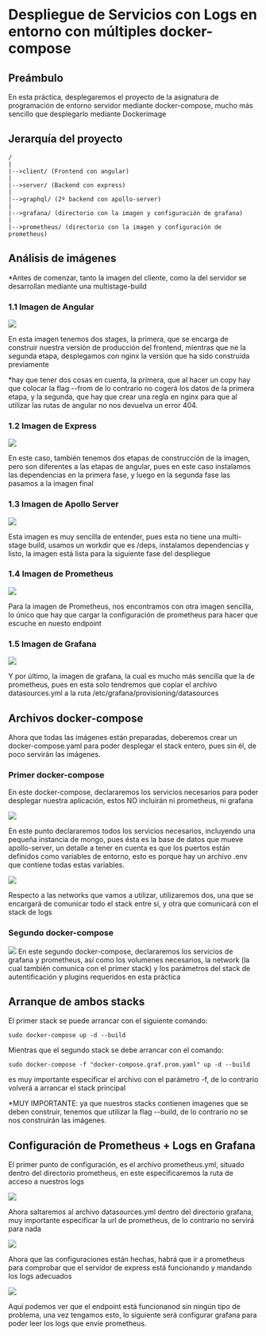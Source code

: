 # Despliegue de Servicios con Logs en entorno con múltiples docker-compose

## Preámbulo
En esta práctica, desplegaremos el proyecto de la asignatura de programación de entorno servidor mediante docker-compose, mucho más sencillo que desplegarlo mediante Dockerimage

## Jerarquía del proyecto

    /
    |
    |-->client/ (Frontend con angular)
    |
    |-->server/ (Backend con express)
    |
    |-->graphql/ (2º backend con apollo-server)
    |
    |-->grafana/ (directorio con la imagen y configuración de grafana)
    |
    |-->prometheus/ (directorio con la imagen y configuración de prometheus)


## Análisis de imágenes
*Antes de comenzar, tanto la imagen del cliente, como la del servidor se desarrollan mediante una multistage-build
### 1.1 Imagen de Angular

![](img/a.png)

En esta imagen tenemos dos stages, la primera, que se encarga de construir nuestra versión de producción del frontend, mientras que ne la segunda etapa, desplegamos con nginx la versión que ha sido construida previamente

*hay que tener dos cosas en cuenta, la primera, que al hacer un copy hay que colocar la flag --from de lo contrario no cogerá los datos de la primera etapa, y la segunda, que hay que crear una regla en nginx para que al utilizar las rutas de angular no nos devuelva un error 404.

### 1.2 Imagen de Express

![](img/b.png)

En este caso, también tenemos dos etapas de construcción de la imagen, pero son diferentes a las etapas de angular, pues en este caso instalamos las dependencias en la primera fase, y luego en la segunda fase las pasamos a la imagen final

### 1.3 Imagen de Apollo Server
![](img/c.png)

Esta imagen es muy sencilla de entender, pues esta no tiene una multi-stage build, usamos un workdir que es /deps, instalamos dependencias y listo, la imagen está lista para la siguiente fase del despliegue


### 1.4 Imagen de Prometheus
![](img/d.png)

Para la imagen de Prometheus, nos encontramos con otra imagen sencilla, lo único que hay que cargar la configuración de prometheus para hacer que escuche en nuesto endpoint

### 1.5 Imagen de Grafana

![](img/e.png)

Y por último, la imagen de grafana, la cual es mucho más sencilla que la de prometheus, pues en esta solo tendremos que copiar el archivo datasources.yml a la ruta /etc/grafana/provisioning/datasources


## Archivos docker-compose 

Ahora que todas las imágenes están preparadas, deberemos crear un docker-compose.yaml para poder desplegar el stack entero, pues sin él, de poco servirán las imágenes.

### Primer docker-compose
En este docker-compose, declararemos los servicios necesarios para poder desplegar nuestra aplicación, estos NO incluirán ni prometheus, ni grafana

![](img/f.png)

En este punto declararemos todos los servicios necesarios, incluyendo una pequeña instancia de mongo, pues ésta es la base de datos que mueve apollo-server, un detalle a tener en cuenta es que los puertos están definidos como variables de entorno, esto es porque hay un archivo .env que contiene todas estas variables.

![](img/g.png)

Respecto a las networks que vamos a utilizar, utilizaremos dos, una que se encargará de comunicar todo el stack entre sí, y otra que comunicará con el stack de logs

### Segundo docker-compose
![](img/h.png)
En este segundo docker-compose, declararemos los servicios de grafana y prometheus, así como los volumenes necesarios, la network (la cual también comunica con el primer stack) y los parámetros del stack de autentificación y plugins requeridos en esta práctica

## Arranque de ambos stacks

El primer stack se puede arrancar con el siguiente comando:

    sudo docker-compose up -d --build

Mientras que el segundo stack se debe arrancar con el comando:

    sudo docker-compose -f "docker-compose.graf.prom.yaml" up -d --build

es muy importante especificar el archivo con el parámetro -f, de lo contrario volverá a arrancar el stack principal

*MUY IMPORTANTE: ya que nuestros stacks contienen imagenes que se deben construir, tenemos que utilizar la flag --build, de lo contrario no se nos construirán las imágenes.


## Configuración de Prometheus + Logs en Grafana
El primer punto de configuración, es el archivo prometheus.yml, situado dentro del directorio prometheus, en este especificaremos la ruta de acceso a nuestros logs

![](img/i.png)

Ahora saltaremos al archivo datasources.yml dentro del directorio grafana, muy importante especificar la url de prometheus, de lo contrario no servirá para nada

![](img/j.png)

Ahora que las configuraciones están hechas, habrá que ir a prometheus para comprobar que el servidor de express está funcionando y mandando los logs adecuados

![](img/k.png)

Aquí podemos ver que el endpoint está funcionanod sin ningún tipo de problema, una vez tengamos esto, lo siguiente será configurar grafana para poder leer los logs que envíe prometheus.

